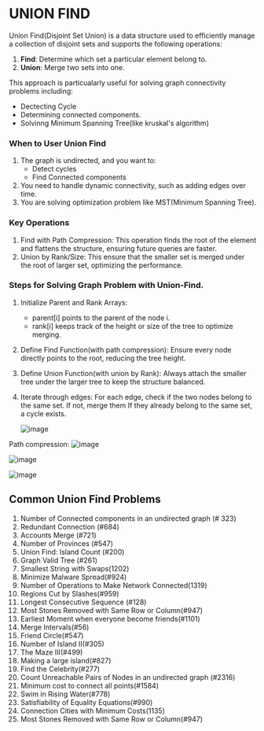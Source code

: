 # UNION FIND
Union Find(Disjoint Set Union) is a data structure used to efficiently manage a collection of disjoint sets and supports the following operations:
1.  **Find**: Determine which set a particular element belong to.
2.  **Union**: Merge two sets into one.

This approach is particualarly  useful for solving graph connectivity problems including:
  * Dectecting Cycle
  * Determining connected components.
  * Solvinng Minimum Spanning Tree(like kruskal's algorithm)

### When to User Union Find
1. The graph is undirected, and you want to:
     * Detect cycles
     * Find Connected components
2. You need to handle dynamic connectivity, such as adding edges over time.
3. You are solving optimization problem like MST(Minimum Spanning Tree).


### Key Operations
1. Find with Path Compression: This operation finds the root of the element and flattens the structure, ensuring future queries are faster.
2. Union by Rank/Size: This ensure that the smaller set is merged under the root of larger set, optimizing the performance.

### Steps for Solving Graph Problem with Union-Find.
1. Initialize Parent and Rank Arrays:
    * parent[i] points to the parent of the node i.
    * rank[i] keeps track of the height or size of the tree to optimize merging.
  
2. Define Find Function(with path compression):
    Ensure every node directly points to the root, reducing the tree height.
3. Define Union Function(with union by Rank):
     Always attach the smaller tree under the larger tree to keep the structure balanced.
4. Iterate through edges:
     For each edge, check if the two nodes belong to the same set.
     If not, merge them
     If they already belong to the same set, a cycle exists.

   ![image](https://github.com/user-attachments/assets/56730927-3d08-4bba-91f4-e9b0d9d18b93)

  Path compression:
  ![image](https://github.com/user-attachments/assets/14056a50-d722-4335-bb3e-f3dfdba9bc9f)

  ![image](https://github.com/user-attachments/assets/48635f69-3681-48fb-8769-7b544d3da42b)

![image](https://github.com/user-attachments/assets/0d069c1a-83bb-4b11-8249-9a923c4b83ec)



## Common Union Find Problems
1. Number of Connected components in an undirected graph (# 323)
2. Redundant Connection (#684)
3. Accounts Merge (#721)
4. Number of Provinces (#547)
5. Union Find: Island Count (#200)
6. Graph Valid Tree (#261)
7. Smallest String with Swaps(1202)
8. Minimize Malware Spread(#924)
9. Number of Operations to Make Network Connected(1319)
10. Regions Cut by Slashes(#959)
11. Longest Consecutive Sequence (#128)
12. Most Stones Removed with Same Row or Column(#947)
13. Earliest Moment when everyone become friends(#1101)
14. Merge Intervals(#56)
15. Friend Circle(#547)
16. Number of Island II(#305)
17. The Maze III(#499)
18. Making a large island(#827)
19. Find the Celebrity(#277)
20. Count Unreachable Pairs of Nodes in an undirected graph (#2316)
21. Minimum cost to connect all points(#1584)
22. Swim in Rising Water(#778)
23. Satisfiability of Equality Equations(#990)
24. Connection Cities with Minimum Costs(1135)
25. Most Stones Removed with Same Row or Column(#947)
    
